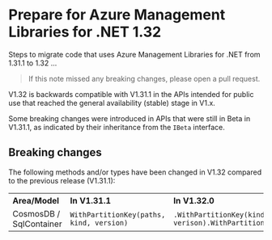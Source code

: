 # Prepare for Azure Management Libraries for .NET 1.32 #

Steps to migrate code that uses Azure Management Libraries for .NET from 1.31.1 to 1.32 ...

> If this note missed any breaking changes, please open a pull request.

V1.32 is backwards compatible with V1.31.1 in the APIs intended for public use that reached the general availability (stable) stage in V1.x.

Some breaking changes were introduced in APIs that were still in Beta in V1.31.1, as indicated by their inheritance from the `IBeta` interface.

## Breaking changes

The following methods and/or types have been changed in V1.32 compared to the previous release (V1.31.1):

<table>
  <tr>
    <th align=left>Area/Model</th>
    <th align=left>In V1.31.1</th>
    <th align=left>In V1.32.0</th>
    <th align=left>Remarks</th>
    <th align=left>Ref</th>
  </tr>
  <tr>
    <td align=left>CosmosDB / SqlContainer </td>
    <td align=left><code>WithPartitionKey(paths, kind, version)</code></td>
    <td align=left><code>.WithPartitionKey(kind, verison).WithPartitionKeyPath(paths)</code></td>
    <td align=left></td>
    <td align=left><a href="https://github.com/Azure/azure-libraries-for-net/pull/994">PR #994</th>
  </tr>
</table>